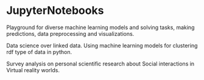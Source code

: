 # JupyterNotebooks
Playground for diverse machine learning models and solving tasks, making predictions, data preprocessing and visualizations.

Data science over linked data. Using machine learning models for clustering rdf type of data in python.

Survey analysis on personal scientific research about Social interactions in Virtual reality worlds.
